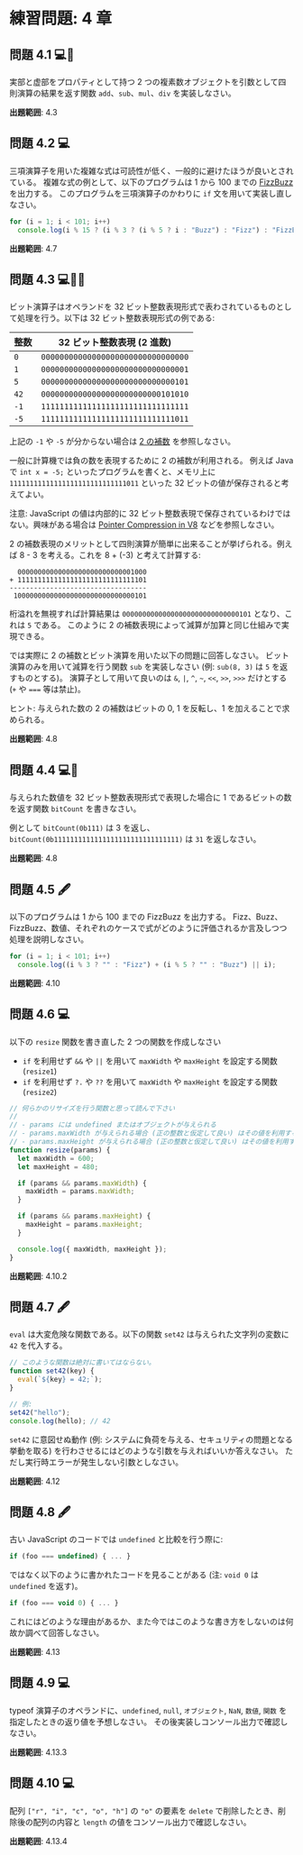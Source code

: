 # 練習問題: 4 章

## 問題 4.1 💻🧪

実部と虚部をプロパティとして持つ 2 つの複素数オブジェクトを引数として四則演算の結果を返す関数 `add`、`sub`、`mul`、`div` を実装しなさい。

**出題範囲**: 4.3

## 問題 4.2 💻

三項演算子を用いた複雑な式は可読性が低く、一般的に避けたほうが良いとされている。
複雑な式の例として、以下のプログラムは 1 から 100 までの [FizzBuzz](https://ja.wikipedia.org/wiki/Fizz_Buzz) を出力する。
このプログラムを三項演算子のかわりに `if` 文を用いて実装し直しなさい。

```javascript
for (i = 1; i < 101; i++)
  console.log(i % 15 ? (i % 3 ? (i % 5 ? i : "Buzz") : "Fizz") : "FizzBuzz");
```

**出題範囲**: 4.7

## 問題 4.3 💻🧪💪

ビット演算子はオペランドを 32 ビット整数表現形式で表わされているものとして処理を行う。以下は 32 ビット整数表現形式の例である:

| 整数 | 32 ビット整数表現 (2 進数)         |
| ---- | ---------------------------------- |
| `0`  | `00000000000000000000000000000000` |
| `1`  | `00000000000000000000000000000001` |
| `5`  | `00000000000000000000000000000101` |
| `42` | `00000000000000000000000000101010` |
| `-1` | `11111111111111111111111111111111` |
| `-5` | `11111111111111111111111111111011` |

上記の `-1` や `-5` が分からない場合は [2 の補数](https://ja.wikipedia.org/wiki/2%E3%81%AE%E8%A3%9C%E6%95%B0) を参照しなさい。

一般に計算機では負の数を表現するために 2 の補数が利用される。
例えば Java で `int x = -5;` といったプログラムを書くと、メモリ上に `11111111111111111111111111111011` といった 32 ビットの値が保存されると考えてよい。

注意: JavaScript の値は内部的に 32 ビット整数表現で保存されているわけではない。興味がある場合は [Pointer Compression in V8](https://v8.dev/blog/pointer-compression) などを参照しなさい。

2 の補数表現のメリットとして四則演算が簡単に出来ることが挙げられる。例えば 8 - 3 を考える。これを 8 + (-3) と考えて計算する:

```text
  00000000000000000000000000001000
+ 11111111111111111111111111111101
----------------------------------
 100000000000000000000000000000101
```

桁溢れを無視すれば計算結果は `00000000000000000000000000000101` となり、これは `5` である。
このように 2 の補数表現によって減算が加算と同じ仕組みで実現できる。

では実際に 2 の補数とビット演算を用いた以下の問題に回答しなさい。
ビット演算のみを用いて減算を行う関数 `sub` を実装しなさい (例: `sub(8, 3)` は `5` を返すものとする)。
演算子として用いて良いのは `&`, `|`, `^`, `~`, `<<`, `>>`, `>>>` だけとする (`+` や `===` 等は禁止)。

ヒント: 与えられた数の 2 の補数はビットの 0, 1 を反転し、1 を加えることで求められる。

**出題範囲**: 4.8

## 問題 4.4 💻🧪

与えられた数値を 32 ビット整数表現形式で表現した場合に 1 であるビットの数を返す関数 `bitCount` を書きなさい。

例として `bitCount(0b111)` は 3 を返し、`bitCount(0b1111111111111111111111111111111)` は `31` を返しなさい。

**出題範囲**: 4.8

## 問題 4.5 🖋️

以下のプログラムは 1 から 100 までの FizzBuzz を出力する。
Fizz、Buzz、FizzBuzz、数値、それぞれのケースで式がどのように評価されるか言及しつつ処理を説明しなさい。

```javascript
for (i = 1; i < 101; i++)
  console.log((i % 3 ? "" : "Fizz") + (i % 5 ? "" : "Buzz") || i);
```

**出題範囲**: 4.10

## 問題 4.6 💻

以下の `resize` 関数を書き直した 2 つの関数を作成しなさい

- `if` を利用せず `&&` や `||` を用いて `maxWidth` や `maxHeight` を設定する関数 (`resize1`)
- `if` を利用せず `?.` や `??` を用いて `maxWidth` や `maxHeight` を設定する関数 (`resize2`)

```js
// 何らかのリサイズを行う関数と思って読んで下さい
//
// - params には undefined またはオブジェクトが与えられる
// - params.maxWidth が与えられる場合 (正の整数と仮定して良い) はその値を利用する
// - params.maxHeight が与えられる場合 (正の整数と仮定して良い) はその値を利用する
function resize(params) {
  let maxWidth = 600;
  let maxHeight = 480;

  if (params && params.maxWidth) {
    maxWidth = params.maxWidth;
  }

  if (params && params.maxHeight) {
    maxHeight = params.maxHeight;
  }

  console.log({ maxWidth, maxHeight });
}
```

**出題範囲**: 4.10.2

## 問題 4.7 🖋️

`eval` は大変危険な関数である。以下の関数 `set42` は与えられた文字列の変数に `42` を代入する。

```js
// このような関数は絶対に書いてはならない。
function set42(key) {
  eval(`${key} = 42;`);
}

// 例:
set42("hello");
console.log(hello); // 42
```

`set42` に意図せぬ動作 (例: システムに負荷を与える、セキュリティの問題となる挙動を取る) を行わさせるにはどのような引数を与えればいいか答えなさい。
ただし実行時エラーが発生しない引数としなさい。

**出題範囲**: 4.12

## 問題 4.8 🖋️

古い JavaScript のコードでは `undefined` と比較を行う際に:

```js
if (foo === undefined) { ... }
```

ではなく以下のように書かれたコードを見ることがある (注: `void 0` は `undefined` を返す)。

```js
if (foo === void 0) { ... }
```

これにはどのような理由があるか、また今ではこのような書き方をしないのは何故か調べて回答しなさい。

**出題範囲**: 4.13

## 問題 4.9 💻

typeof 演算子のオペランドに、`undefined`, `null`, `オブジェクト`, `NaN`, `数値`, `関数` を指定したときの返り値を予想しなさい。
その後実装しコンソール出力で確認しなさい。

**出題範囲**: 4.13.3

## 問題 4.10 💻

配列 `["r", "i", "c", "o", "h"]` の `"o"` の要素を `delete` で削除したとき、削除後の配列の内容と `length` の値をコンソール出力で確認しなさい。

**出題範囲**: 4.13.4
